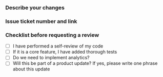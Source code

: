 ### Describe your changes
### Issue ticket number and link
### Checklist before requesting a review
 - [ ] I have performed a self-review of my code
 - [ ] If it is a core feature, I have added thorough tests
 - [ ] Do we need to implement analytics?
 - [ ] Will this be part of a product update? If yes, please write one phrase about this update
